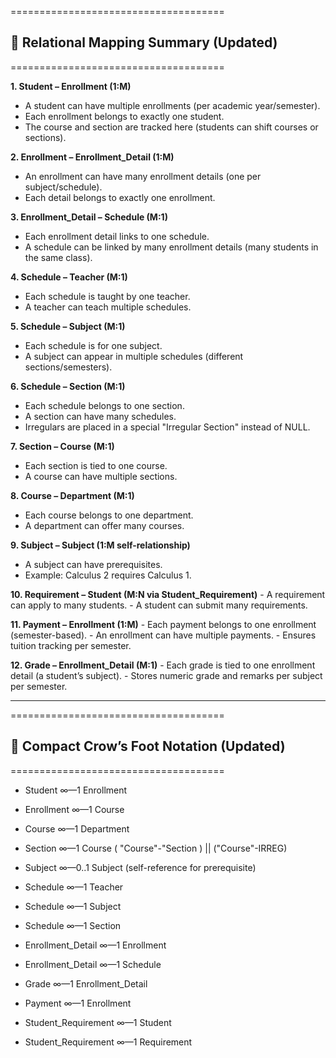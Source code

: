 =====================================
## 📌 Relational Mapping Summary (Updated)
=====================================

**1. Student – Enrollment (1:M)**
   - A student can have multiple enrollments (per academic year/semester).
   - Each enrollment belongs to exactly one student.
   - The course and section are tracked here (students can shift courses or sections).

**2. Enrollment – Enrollment_Detail (1:M)**
   - An enrollment can have many enrollment details (one per subject/schedule).
   - Each detail belongs to exactly one enrollment.

**3. Enrollment_Detail – Schedule (M:1)**
   - Each enrollment detail links to one schedule.
   - A schedule can be linked by many enrollment details (many students in the same class).

**4. Schedule – Teacher (M:1)**
   - Each schedule is taught by one teacher.
   - A teacher can teach multiple schedules.

**5. Schedule – Subject (M:1)**
   - Each schedule is for one subject.
   - A subject can appear in multiple schedules (different sections/semesters).

**6. Schedule – Section (M:1)**
   - Each schedule belongs to one section.
   - A section can have many schedules.
   - Irregulars are placed in a special "Irregular Section" instead of NULL.

**7. Section – Course (M:1)**
   - Each section is tied to one course.
   - A course can have multiple sections.

**8. Course – Department (M:1)**
   - Each course belongs to one department.
   - A department can offer many courses.

**9. Subject – Subject (1:M self-relationship)**
   - A subject can have prerequisites.
   - Example: Calculus 2 requires Calculus 1.

**10. Requirement – Student (M:N via Student_Requirement)**
    - A requirement can apply to many students.
    - A student can submit many requirements.

**11. Payment – Enrollment (1:M)**
    - Each payment belongs to one enrollment (semester-based).
    - An enrollment can have multiple payments.
    - Ensures tuition tracking per semester.

**12. Grade – Enrollment_Detail (M:1)**
    - Each grade is tied to one enrollment detail (a student’s subject).
    - Stores numeric grade and remarks per subject per semester.

---

=====================================
## 📝 Compact Crow’s Foot Notation (Updated)
=====================================


- Student              ∞—1   Enrollment
- Enrollment           ∞—1   Course
- Course               ∞—1   Department
- Section              ∞—1   Course		( "Course"-"Section ) || ("Course"-IRREG)
- Subject              ∞—0..1 Subject		(self-reference for prerequisite)

- Schedule             ∞—1   Teacher
- Schedule             ∞—1   Subject
- Schedule             ∞—1   Section

- Enrollment_Detail    ∞—1   Enrollment
- Enrollment_Detail    ∞—1   Schedule

- Grade                ∞—1   Enrollment_Detail

- Payment              ∞—1   Enrollment

- Student_Requirement  ∞—1   Student
- Student_Requirement  ∞—1   Requirement

